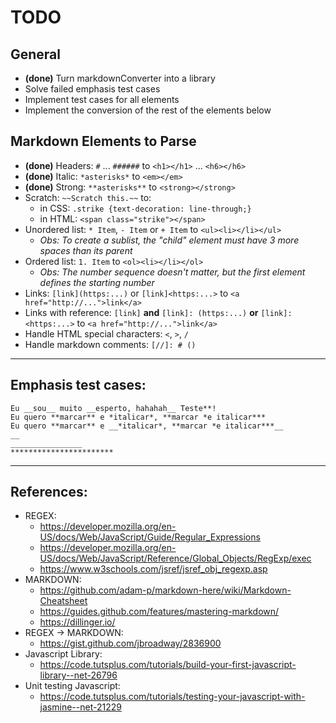 # TODO

## General

* **(done)** Turn markdownConverter into a library
* Solve failed emphasis test cases
* Implement test cases for all elements
* Implement the conversion of the rest of the elements below

## Markdown Elements to Parse

* **(done)** Headers: `#` ... `######` to `<h1></h1>` ... `<h6></h6>`
* **(done)** Italic: `*asterisks*` to `<em></em>`
* **(done)** Strong: `**asterisks**` to `<strong></strong>`
* Scratch: `~~Scratch this.~~` to:
    - in CSS: `.strike {text-decoration: line-through;}`
    - in HTML: `<span class="strike"></span>`
* Unordered list: `* Item`, `- Item` or `+ Item` to `<ul><li></li></ul>`
    - *Obs: To create a sublist, the "child" element must have 3 more spaces than its parent*
* Ordered list: `1. Item` to `<ol><li></li></ol>`
    - *Obs: The number sequence doesn't matter, but the first element defines the starting number*
* Links: `[link](https:...)` or `[link]<https:...>` to `<a href="http://...">link</a>`
* Links with reference: `[link]` **and** `[link]: (https:...)` **or** `[link]: <https:...>` to `<a href="http://...">link</a>`
* Handle HTML special characters: `<`, `>`, `/`
* Handle markdown comments: `[//]: # ()`

------------------------------------------------------------

## Emphasis test cases:
```
Eu __sou__ muito __esperto, hahahah__ Teste**!
Eu quero **marcar** e *italicar*, **marcar *e italicar***
Eu quero **marcar** e __*italicar*, **marcar *e italicar***__
__
________________
***********************
```

------------------------------------------------------------

## References:
* REGEX:
    - https://developer.mozilla.org/en-US/docs/Web/JavaScript/Guide/Regular_Expressions
    - https://developer.mozilla.org/en-US/docs/Web/JavaScript/Reference/Global_Objects/RegExp/exec
    - https://www.w3schools.com/jsref/jsref_obj_regexp.asp
* MARKDOWN:
    - https://github.com/adam-p/markdown-here/wiki/Markdown-Cheatsheet
    - https://guides.github.com/features/mastering-markdown/
    - https://dillinger.io/
* REGEX -> MARKDOWN:
    - https://gist.github.com/jbroadway/2836900
* Javascript Library:
    - https://code.tutsplus.com/tutorials/build-your-first-javascript-library--net-26796
* Unit testing Javascript:
    - https://code.tutsplus.com/tutorials/testing-your-javascript-with-jasmine--net-21229